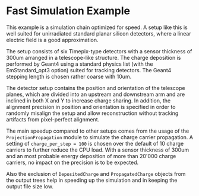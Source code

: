 <!--
SPDX-FileCopyrightText: 2017-2022 CERN and the Allpix Squared authors
SPDX-License-Identifier: CC-BY-4.0
-->

# Fast Simulation Example

This example is a simulation chain optimized for speed. A setup like this is well suited for unirradiated standard planar silicon detectors, where a linear electric field is a good approximation.

The setup consists of six Timepix-type detectors with a sensor thickness of 300um arranged in a telescope-like structure. The charge deposition is performed by Geant4 using a standard physics list (with the EmStandard_opt3 option) suited for tracking detectors. The Geant4 stepping length is chosen rather coarse with 10um.

The detector setup contains the position and orientation of the telescope planes, which are divided into an upstream and downstream arm and are inclined in both X and Y to increase charge sharing. In addition, the alignment precision in position and orientation is specified in order to randomly misalign the setup and allow reconstruction without tracking artifacts from pixel-perfect alignment.

The main speedup compared to other setups comes from the usage of the `ProjectionPropagation` module to simulate the charge carrier propagation. A setting of `charge_per_step = 100` is chosen over the default of 10 charge carriers to further reduce the CPU load. With a sensor thickness of 300um and an most probable energy deposition of more than 20'000 charge carriers, no impact on the precision is to be expected.

Also the exclusion of `DepositedCharge` and `PropagatedCharge` objects from the output trees help in speeding up the simulation and in keeping the output file size low.

